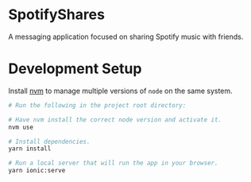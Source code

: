 # SpotifyShares

A messaging application focused on sharing Spotify music with friends.

# Development Setup

Install [nvm](https://github.com/creationix/nvm#installation) to manage
multiple versions of `node` on the same system.

```bash
# Run the following in the project root directory:

# Have nvm install the correct node version and activate it.
nvm use

# Install dependencies.
yarn install

# Run a local server that will run the app in your browser.
yarn ionic:serve
```
